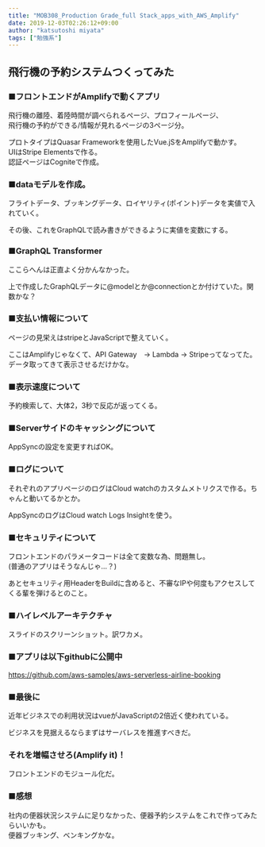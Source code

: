 ```yaml
---
title: "MOB308_Production Grade_full Stack_apps_with_AWS_Amplify"
date: 2019-12-03T02:26:12+09:00
author: "katsutoshi miyata"
tags: ["勉強系"]
---
```


## 飛行機の予約システムつくってみた

### ■フロントエンドがAmplifyで動くアプリ

飛行機の離陸、着陸時間が調べられるページ、プロフィールページ、  
飛行機の予約ができる/情報が見れるページの3ページ分。

プロトタイプはQuasar Frameworkを使用したVue.jSをAmplifyで動かす。  
UIはStripe Elementsで作る。  
認証ページはCogniteで作成。

### ■dataモデルを作成。
フライトデータ、ブッキングデータ、ロイヤリティ(ポイント)データを実値で入れていく。

その後、これをGraphQLで読み書きができるように実値を変数にする。

### ■GraphQL Transformer
ここらへんは正直よく分かんなかった。

上で作成したGraphQLデータに@modelとか@connectionとか付けていた。関数かな？

### ■支払い情報について
ページの見栄えはstripeとJavaScriptで整えていく。

ここはAmplifyじゃなくて、API Gateway　→ Lambda → Stripeってなってた。データ取ってきて表示させるだけかな。

### ■表示速度について
予約検索して、大体2，3秒で反応が返ってくる。

### ■Serverサイドのキャッシングについて
AppSyncの設定を変更すればOK。

### ■ログについて
それぞれのアプリページのログはCloud watchのカスタムメトリクスで作る。ちゃんと動いてるかとか。

AppSyncのログはCloud watch Logs Insightを使う。

### ■セキュリティについて
フロントエンドのパラメータコードは全て変数な為、問題無し。  
(普通のアプリはそうなんじゃ…？)

あとセキュリティ用HeaderをBuildに含めると、不審なIPや何度もアクセスしてくる輩を弾けるとのこと。

### ■ハイレベルアーキテクチャ
スライドのスクリーンショット。訳ワカメ。

### ■アプリは以下githubに公開中
https://github.com/aws-samples/aws-serverless-airline-booking

### ■最後に
近年ビジネスでの利用状況はvueがJavaScriptの2倍近く使われている。

 ビジネスを見据えるならまずはサーバレスを推進すべきだ。  
### **それを増幅させろ(Amplify it)！**
フロントエンドのモジュール化だ。

### ■感想
社内の便器状況システムに足りなかった、便器予約システムをこれで作ってみたらいいかも。  
便器ブッキング、ベンキングかな。
